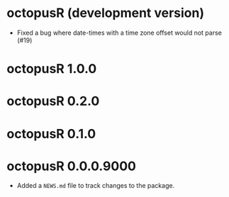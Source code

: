 # octopusR (development version)

* Fixed a bug where date-times with a time zone offset would not parse (#19)

# octopusR 1.0.0

# octopusR 0.2.0

# octopusR 0.1.0

# octopusR 0.0.0.9000

* Added a `NEWS.md` file to track changes to the package.
